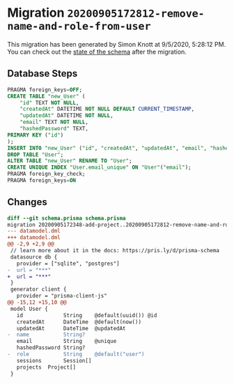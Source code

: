 # Migration `20200905172812-remove-name-and-role-from-user`

This migration has been generated by Simon Knott at 9/5/2020, 5:28:12 PM.
You can check out the [state of the schema](./schema.prisma) after the migration.

## Database Steps

```sql
PRAGMA foreign_keys=OFF;
CREATE TABLE "new_User" (
    "id" TEXT NOT NULL,
    "createdAt" DATETIME NOT NULL DEFAULT CURRENT_TIMESTAMP,
    "updatedAt" DATETIME NOT NULL,
    "email" TEXT NOT NULL,
    "hashedPassword" TEXT,
PRIMARY KEY ("id")
);
INSERT INTO "new_User" ("id", "createdAt", "updatedAt", "email", "hashedPassword") SELECT "id", "createdAt", "updatedAt", "email", "hashedPassword" FROM "User";
DROP TABLE "User";
ALTER TABLE "new_User" RENAME TO "User";
CREATE UNIQUE INDEX "User.email_unique" ON "User"("email");
PRAGMA foreign_key_check;
PRAGMA foreign_keys=ON
```

## Changes

```diff
diff --git schema.prisma schema.prisma
migration 20200905172348-add-project..20200905172812-remove-name-and-role-from-user
--- datamodel.dml
+++ datamodel.dml
@@ -2,9 +2,9 @@
 // learn more about it in the docs: https://pris.ly/d/prisma-schema
 datasource db {
   provider = ["sqlite", "postgres"]
-  url = "***"
+  url = "***"
 }
 generator client {
   provider = "prisma-client-js"
@@ -15,12 +15,10 @@
 model User {
   id             String    @default(uuid()) @id
   createdAt      DateTime  @default(now())
   updatedAt      DateTime  @updatedAt
-  name           String?
   email          String    @unique
   hashedPassword String?
-  role           String    @default("user")
   sessions       Session[]
   projects  Project[]
 }
```


